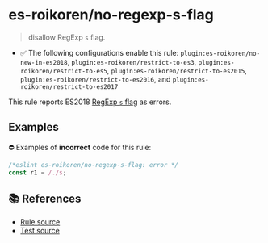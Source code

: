 # es-roikoren/no-regexp-s-flag
> disallow RegExp `s` flag.

- ✅ The following configurations enable this rule: `plugin:es-roikoren/no-new-in-es2018`, `plugin:es-roikoren/restrict-to-es3`, `plugin:es-roikoren/restrict-to-es5`, `plugin:es-roikoren/restrict-to-es2015`, `plugin:es-roikoren/restrict-to-es2016`, and `plugin:es-roikoren/restrict-to-es2017`

This rule reports ES2018 [RegExp `s` flag](https://github.com/tc39/proposal-regexp-dotall-flag#readme) as errors.

## Examples

⛔ Examples of **incorrect** code for this rule:

```js
/*eslint es-roikoren/no-regexp-s-flag: error */
const r1 = /./s;
```

## 📚 References

- [Rule source](https://github.com/roikoren755/eslint-plugin-es/blob/v2.0.7/src/rules/no-regexp-s-flag.ts)
- [Test source](https://github.com/roikoren755/eslint-plugin-es/blob/v2.0.7/tests/src/rules/no-regexp-s-flag.ts)
